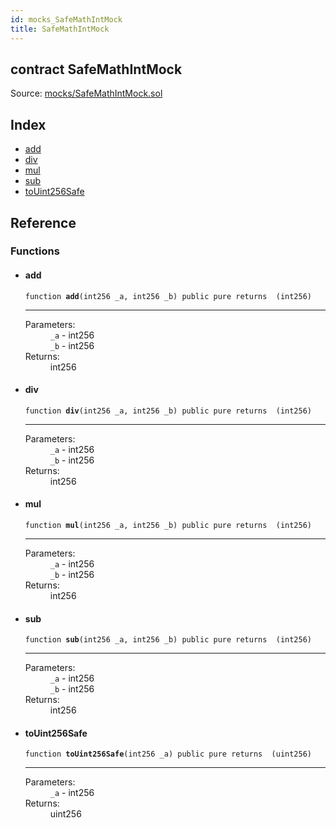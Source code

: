 ```yaml
---
id: mocks_SafeMathIntMock
title: SafeMathIntMock
---
```


<div class="contract-doc"><div class="contract"><h2 class="contract-header"><span class="contract-kind">contract</span> SafeMathIntMock</h2><div class="source">Source: <a href="git+https://github.com/frgprotocol/uFragments/blob/v0.0.1/contracts/mocks/SafeMathIntMock.sol" target="_blank">mocks/SafeMathIntMock.sol</a></div></div><div class="index"><h2>Index</h2><ul><li><a href="mocks_SafeMathIntMock.html#add">add</a></li><li><a href="mocks_SafeMathIntMock.html#div">div</a></li><li><a href="mocks_SafeMathIntMock.html#mul">mul</a></li><li><a href="mocks_SafeMathIntMock.html#sub">sub</a></li><li><a href="mocks_SafeMathIntMock.html#toUint256Safe">toUint256Safe</a></li></ul></div><div class="reference"><h2>Reference</h2><div class="functions"><h3>Functions</h3><ul><li><div class="item function"><span id="add" class="anchor-marker"></span><h4 class="name">add</h4><div class="body"><code class="signature">function <strong>add</strong><span>(int256 _a, int256 _b) </span><span>public </span><span>pure </span><span>returns  (int256) </span></code><hr/><dl><dt><span class="label-parameters">Parameters:</span></dt><dd><div><code>_a</code> - int256</div><div><code>_b</code> - int256</div></dd><dt><span class="label-return">Returns:</span></dt><dd>int256</dd></dl></div></div></li><li><div class="item function"><span id="div" class="anchor-marker"></span><h4 class="name">div</h4><div class="body"><code class="signature">function <strong>div</strong><span>(int256 _a, int256 _b) </span><span>public </span><span>pure </span><span>returns  (int256) </span></code><hr/><dl><dt><span class="label-parameters">Parameters:</span></dt><dd><div><code>_a</code> - int256</div><div><code>_b</code> - int256</div></dd><dt><span class="label-return">Returns:</span></dt><dd>int256</dd></dl></div></div></li><li><div class="item function"><span id="mul" class="anchor-marker"></span><h4 class="name">mul</h4><div class="body"><code class="signature">function <strong>mul</strong><span>(int256 _a, int256 _b) </span><span>public </span><span>pure </span><span>returns  (int256) </span></code><hr/><dl><dt><span class="label-parameters">Parameters:</span></dt><dd><div><code>_a</code> - int256</div><div><code>_b</code> - int256</div></dd><dt><span class="label-return">Returns:</span></dt><dd>int256</dd></dl></div></div></li><li><div class="item function"><span id="sub" class="anchor-marker"></span><h4 class="name">sub</h4><div class="body"><code class="signature">function <strong>sub</strong><span>(int256 _a, int256 _b) </span><span>public </span><span>pure </span><span>returns  (int256) </span></code><hr/><dl><dt><span class="label-parameters">Parameters:</span></dt><dd><div><code>_a</code> - int256</div><div><code>_b</code> - int256</div></dd><dt><span class="label-return">Returns:</span></dt><dd>int256</dd></dl></div></div></li><li><div class="item function"><span id="toUint256Safe" class="anchor-marker"></span><h4 class="name">toUint256Safe</h4><div class="body"><code class="signature">function <strong>toUint256Safe</strong><span>(int256 _a) </span><span>public </span><span>pure </span><span>returns  (uint256) </span></code><hr/><dl><dt><span class="label-parameters">Parameters:</span></dt><dd><div><code>_a</code> - int256</div></dd><dt><span class="label-return">Returns:</span></dt><dd>uint256</dd></dl></div></div></li></ul></div></div></div>
